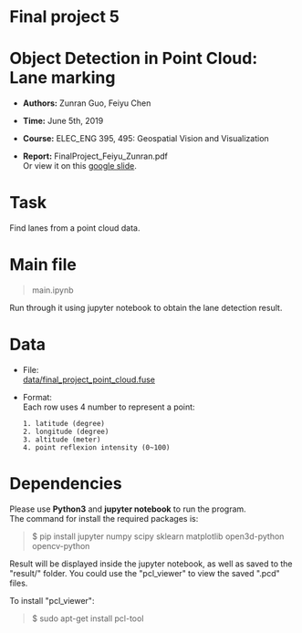 # Final project 5
# Object Detection in Point Cloud: Lane marking

* **Authors:** Zunran Guo, Feiyu Chen  
* **Time:** June 5th, 2019  
* **Course:**  ELEC_ENG 395, 495: Geospatial Vision and Visualization 

* **Report:** FinalProject_Feiyu_Zunran.pdf  
Or view it on this [google slide](https://docs.google.com/presentation/d/1qCYxsXetAjxamBPe9fV-3Cld6QCXfZCR1QGav4J_9lM/edit?usp=sharing).


# Task
Find lanes from a point cloud data.

# Main file
> main.ipynb  

Run through it using jupyter notebook to obtain the lane detection result.

# Data

* File:  
[data/final_project_point_cloud.fuse](data/final_project_point_cloud.fuse)


* Format:  
Each row uses 4 number to represent a point:
	```
	1. latitude (degree)
	2. longitude (degree)
	3. altitude (meter)
	4. point reflexion intensity (0~100)
	```


# Dependencies
Please use **Python3** and **jupyter notebook** to run the program.  
The command for install the required packages is:  
> $ pip install jupyter numpy scipy sklearn matplotlib open3d-python opencv-python    

Result will be displayed inside the jupyter notebook, as well as saved to the "result/" folder. You could use the "pcl_viewer" to view the saved ".pcd" files. 

To install "pcl_viewer":  
> $ sudo apt-get install pcl-tool